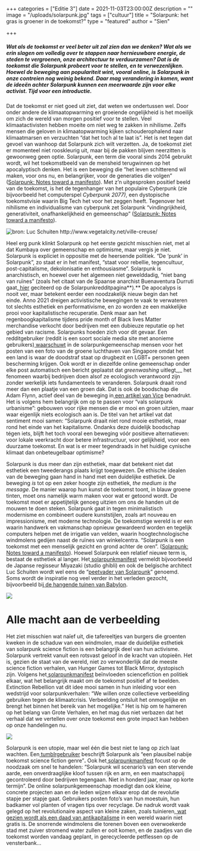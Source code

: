 +++
categories = ["Editie 3"]
date = 2021-11-03T23:00:00Z
description = ""
image = "/uploads/solarpunk.jpg"
tags = ["cultuur"]
title = "Solarpunk: het gras is groener in de toekomst?"
type = "featured"
author = "Sien"

+++
##### Wat als de toekomst er veel beter uit zal zien dan we denken? Wat als we erin slagen om volledig over te stappen naar hernieuwbare energie, de steden te vergroenen, onze architectuur te verduurzamen? Dat is de toekomst die Solarpunk probeert voor te stellen, en te verwezenlijken. Hoewel de beweging aan populariteit wint, vooral online, is Solarpunk in onze contreien nog weinig bekend. Daar mag verandering in komen, want de ideeën achter Solarpunk kunnen een meerwaarde zijn voor elke activist. Tijd voor een introductie.

Dat de toekomst er niet goed uit ziet, dat weten we ondertussen wel. Door onder andere de klimaatopwarming en groeiende ongelijkheid is het moeilijk om zich de wereld van morgen positief voor te stellen. Veel klimaatactivisten hebben moeite om niet weg te zakken in nihilisme. Zelfs mensen die geloven in klimaatopwarming kijken schouderophalend naar klimaatmarsen en verzuchten “dat het toch al te laat is”. Het is net tegen dat gevoel van wanhoop dat Solarpunk zich wilt verzetten. Ja, de toekomst ziet er momenteel niet rooskleurig uit, maar bij de pakken blijven neerzitten is gewoonweg geen optie. Solarpunk, een term die vooral sinds 2014 gebruikt wordt, wil het toekomstbeeld van de mensheid terugwinnen op het apocalyptisch denken. Het is een beweging die “het leven schitterend wil maken, voor ons nu, en belangrijker, voor de generaties die volgen” ([Solarpunk: Notes toward a manifesto](https://www.google.com/url?q=https%3A%2F%2Fhieroglyph.asu.edu%2F2014%2F09%2Fsolarpunk-notes-toward-a-manifesto%2F&sa=D&sntz=1&usg=AFQjCNHKQuzcx6r0-SAIO_66zTtuBGOkpg)). Met z’n uitgesproken positief beeld van de toekomst, is het de tegenhanger van het populaire Cyberpunk (zie bijvoorbeeld het computerspel _Cyberpunk 2077)_, een dystopische toekomstvisie waarin Big Tech het voor het zeggen heeft. Tegenover het nihilisme en individualisme van cyberpunk zet Solarpunk “vindingrijkheid, generativiteit, onafhankelijkheid en gemeenschap” ([Solarpunk: Notes toward a manifesto](https://www.google.com/url?q=https%3A%2F%2Fhieroglyph.asu.edu%2F2014%2F09%2Fsolarpunk-notes-toward-a-manifesto%2F&sa=D&sntz=1&usg=AFQjCNHKQuzcx6r0-SAIO_66zTtuBGOkpg)).

![bron: Luc Schuiten http://www.vegetalcity.net/ville-creuse/ ](https://lh5.googleusercontent.com/yJm4ZxXRsDamBbWrabcF5luFMbl-GMFFD8bjoDrZMCDOcNbKSW2VX0gr_tReXoePU6s_PvcrzrLljfL0afpGRk8iy_7jZ8a2kMJUkuEsf_M_P2zkM_ABG1-FWuwjYIrv7g=w1280)

Heel erg punk klinkt Solarpunk op het eerste gezicht misschien niet, met al dat Kumbaya over gemeenschap en optimisme, maar vergis je niet. Solarpunk is expliciet in oppositie met de heersende politiek. “De ‘punk’ in Solarpunk”, zo staat er in het manifest, “staat voor rebellie, tegencultuur, post-capitalisme, dekolonisatie en enthousiasme”. Solarpunk is anarchistisch, en hoewel over het algemeen niet gewelddadig, “niet bang van ruïnes” (zoals het citaat van de Spaanse anarchist Buenaventura Durruti gaat,[ hier](https://www.google.com/url?q=https%3A%2F%2Fwww.reddit.com%2Fr%2Fsolarpunk%2Fcomments%2Fo87pkl%2Fnice_solarpunk_vibes_right_here_not_oc_from%2F&sa=D&sntz=1&usg=AFQjCNHTs-NxzKhQEpw9YvQGbFR4CT1-jA) geciteerd op de Solarpunkredditpagina**).** De apocalyps is nooit ver, maar betekent eerder een noodzakelijk nieuw begin dan het einde. Anno 2021 dreigen activistische bewegingen te vaak te verwateren tot slechts esthetiek en performativisme, en zo worden ze een makkelijke prooi voor kapitalistische recuperatie. Denk maar aan het regenboogkapitalisme tijdens pride month of Black lives Matter merchandise verkocht door bedrijven met een dubieuze reputatie op het gebied van racisme. Solarpunks hoeden zich voor dit gevaar. Een redditgebruiker (reddit is een soort sociale media site met anonieme gebruikers)[ waarschuwt](https://www.google.com/url?q=https%3A%2F%2Fwww.reddit.com%2Fr%2Fsolarpunk%2Fcomments%2Fkyb41d%2Fi_see_this_image_alot_when_regarding_solar_punk%2F&sa=D&sntz=1&usg=AFQjCNF5IywFcgjTqkzwbxF1Y6XtB4QdBQ) in de solarpunkgemeenschap mensen voor het posten van een foto van de groene luchthaven van Singapore omdat het een land is waar de doodstraf staat op drugbezit en LGBT+ personen geen bescherming krijgen. Ook wordt er in diezelfde online gemeenschap onder elke post automatisch een bericht geplaatst dat _greenwashing_ uitlegt_,_ het fenomeen waarbij bedrijven doen alsof ze ecologisch verantwoord zijn zonder werkelijk iets fundamenteels te veranderen. Solarpunk draait rond meer dan een plaatje van een groen dak. Dat is ook de boodschap die Adam Flynn, actief deel van de beweging in[ een artikel van Vice](https://www.google.com/url?q=https%3A%2F%2Fwww.vice.com%2Fen%2Farticle%2Fwx5aym%2Fsolarpunk-is-not-about-pretty-aesthetics-its-about-the-end-of-capitalism&sa=D&sntz=1&usg=AFQjCNGbuUoA1cEivSsElp-e2k_un7gGAQ) benadrukt. Het is volgens hem belangrijk om op te passen voor “vals solarpunk urbanisme”: gebouwen voor rijke mensen die er mooi en groen uitzien, maar waar eigenlijk niets ecologisch aan is. De titel van het artikel vat dat sentiment mooi samen: “Solarpunk draait niet rond mooie esthetiek, maar rond het einde van het kapitalisme. Ondanks deze duidelijk boodschap tégen iets, blijft het toch vooral een beweging vóór positieve alternatieven: voor lokale veerkracht door betere infrastructuur, voor gelijkheid, voor een duurzame toekomst. En wat is er meer tegendraads in het huidige cynische klimaat dan onbeteugelbaar optimisme?

Solarpunk is dus meer dan zijn esthetiek, maar dat betekent niet dat esthetiek een tweederangs plaats krijgt toegewezen. De ethische idealen van de beweging gaan hand in hand met een duidelijke esthetiek. De beweging _is_ tot op een zeker hoogte zijn esthetiek, _the medium is the message_. De manier waarop hun kunst de toekomst toont, in blauw groene tinten, moet ons namelijk warm maken voor wat er getoond wordt. De toekomst moet er appetijtelijk genoeg uitzien om ons de handen uit de mouwen te doen steken. Solarpunk gaat in tegen minimalistisch modernisme en combineert oudere kunststijlen, zoals art nouveau en impressionisme, met moderne technologie. De toekomstige wereld is er een waarin handwerk en vakmanschap opnieuw gewardeerd worden en tegelijk computers helpen met de irrigatie van velden, waarin hoogtechnologische windmolens gedijen naast de ruïnes van winkelcentra. “Solarpunk is een toekomst met een menselijk gezicht en grond achter de oren”. ([Solarpunk: Notes toward a manifesto](https://www.google.com/url?q=https%3A%2F%2Fhieroglyph.asu.edu%2F2014%2F09%2Fsolarpunk-notes-toward-a-manifesto%2F&sa=D&sntz=1&usg=AFQjCNHKQuzcx6r0-SAIO_66zTtuBGOkpg)). Hoewel Solarpunk een relatief nieuwe term is, bestaat de esthetiek al langer. Het[ solarpunkmanifest](https://www.google.com/url?q=https%3A%2F%2Fwww.re-des.org%2Fa-solarpunk-manifesto%2F&sa=D&sntz=1&usg=AFQjCNGrXXO5QL3Tt4Y6EbXVhkv8_bw0Gg) vermeldt bijvoorbeeld de Japanse regisseur Miyazaki (studio ghibli) en ook de belgische architect Luc Schuiten wordt wel eens de “[peetvader van Solarpunk](https://www.google.com/url?q=https%3A%2F%2Fwww.messynessychic.com%2F2021%2F06%2F10%2Finside-the-imaginarium-of-a-solarpunk-architect%2F&sa=D&sntz=1&usg=AFQjCNHuNySsapARP-RCeSSMT_x-O_UYxQ)” genoemd. Soms wordt de inspiratie nog veel verder in het verleden gezocht, bijvoorbeeld bij[ de hangende tuinen van Babylon](https://www.google.com/url?q=https%3A%2F%2Fwww.reddit.com%2Fr%2Fsolarpunk%2Fcomments%2Fijux7t%2Four_babylonian_ancestors_knew_whats_up%2F&sa=D&sntz=1&usg=AFQjCNGScbdvfu2ENK5Vod3UwvuG9rlufA).

![](https://lh6.googleusercontent.com/s-u7Odhhx1bg_RVwPEfRX1gco6HKR_O4Dnq4QwlKTyLJLHhqGbjfrnu41anvhaiYd2Z8AyPNKonmaNQD9UskOZB0EZ4MKNejcPlmSV1ZxbFnQE_97c0cdPqF_Jjm6EjSmA=w1280)

# Alle macht aan de verbeelding

Het ziet misschien wat naïef uit, die tafereeltjes van burgers die groenten kweken in de schaduw van een windmolen, maar de duidelijke esthetiek van solarpunk science fiction is een belangrijk deel van hun activisme. Solarpunk vertrekt vanuit een rotsvast geloof in de kracht van utopieën. Het is, gezien de staat van de wereld, niet zo verwonderlijk dat de meeste science fiction verhalen, van Hunger Games tot Black Mirror, dystopisch zijn. Volgens het[ solarpunkmanifest](https://www.google.com/url?q=https%3A%2F%2Fwww.re-des.org%2Fa-solarpunk-manifesto%2F&sa=D&sntz=1&usg=AFQjCNGrXXO5QL3Tt4Y6EbXVhkv8_bw0Gg) beïnvloeden sciencefiction en politiek elkaar, wat het belangrijk maakt om de toekomst positief af te beelden. Extinction Rebellion vat dit idee mooi samen in hun inleiding voor een wedstrijd voor solarpunkverhalen: “We willen onze collectieve verbeelding gebruiken tegen de klimaatcrisis. Verbeelding ontsluit het onmogelijke en brengt het binnen het bereik van het mogelijke.” Het is hip om te hameren op het belang van Grote Verhalen, en het mag dus niet verbazen dat het verhaal dat we vertellen over onze toekomst een grote impact kan hebben op onze handelingen nu.

![](https://lh4.googleusercontent.com/1Gg-TXSAYGpQz9993keQQGr8EDNd1LKFNyvFtm4p9F-AAoS0NrYk_x4zphoOJxBMkYpRz6C7Jimor7qhxWiLD4Jyu4dlzKFbpyELoIegm3RA_smMW-SvkfVOZo_giNErsA=w1280)

Solarpunk is een utopie, maar wel één die best niet te lang op zich laat wachten. Een[ tumblrgebruiker](https://www.google.com/url?q=https%3A%2F%2Fmissolivialouise.tumblr.com%2Fpost%2F94374063675%2Fheres-a-thing-ive-had-around-in-my-head-for-a&sa=D&sntz=1&usg=AFQjCNG7pPAzoIfa6JM4H7X6tb7lk1vsmQ) beschrijft Solarpunk als “een plausibel nabije toekomst science fiction genre”**.** Ook het[ solarpunkmanifest](https://www.google.com/url?q=https%3A%2F%2Fwww.re-des.org%2Fa-solarpunk-manifesto%2F&sa=D&sntz=1&usg=AFQjCNGrXXO5QL3Tt4Y6EbXVhkv8_bw0Gg) focust op de noodzaak om snel te handelen: “Solarpunk wil scenario’s van een stervende aarde, een onverdraaglijke kloof tussen rijk en arm, en een maatschappij gecontroleerd door bedrijven tegengaan. Niet in honderd jaar, maar op korte termijn”. De online solarpunkgemeenschap moedigt dan ook kleine, concrete projecten aan en de leden wijzen elkaar erop dat de revolutie stapje per stapje gaat. Gebruikers posten foto’s van hun moestuin, hun badkamer vol planten of vragen tips over recyclage. De nadruk wordt vaak gelegd op het revolutionaire aspect van kleine zaken, zoals tuinieren,[ wat gezien wordt als een daad van antikapitalisme](https://www.google.com/url?q=https%3A%2F%2Fwww.reddit.com%2Fr%2Fsolarpunk%2Fcomments%2Fi770ys%2Fa_comic_from_ugrasshopper_jo%2F&sa=D&sntz=1&usg=AFQjCNHKnqqN3ui14gF1PuSnwFhO0PjCJA) in een wereld waarin niet gratis is. De snorrende windmolens die torenen boven een overwoekerde stad met zuiver stromend water zullen er ooit komen, en de zaadjes van die toekomst worden vandaag geplant, in gerecycleerde petflessen op de vensterbank...